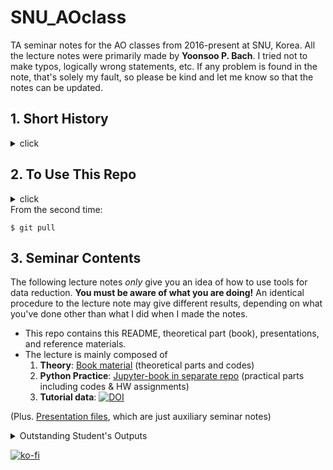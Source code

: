 # SNU_AOclass
TA seminar notes for the AO classes from 2016-present at SNU, Korea. All the lecture notes were primarily made by **Yoonsoo P. Bach**. I tried not to make typos, logically wrong statements, etc. If any problem is found in the note, that's solely my fault, so please be kind and let me know so that the notes can be updated.


## 1. Short History
<details><summary>click</summary>
<p>

| Semester    | Instructor                  | TA                                         |
| ----------- | --------------------------- | ------------------------------------------ |
| - 2023 spr  | professor Masateru Ishiguro | *, Yoonsoo P. Bach (unofficial)            |
| 2020 Spring | professor Masateru Ishiguro | Jooyeon Geem, Yoonsoo P. Bach (unofficial) |
| 2019 Fall   | professor Masateru Ishiguro | Hangbin Jo, Yoonsoo P. Bach (unofficial)   |
| 2019 Spring | professor Masateru Ishiguro | Sunho Jin, Yoonsoo P. Bach (unofficial)    |
| 2018 Fall   | professor Masateru Ishiguro | Sunho Jin, Yoonsoo P. Bach (unofficial)    |
| 2018 Spring | professor Masateru Ishiguro | Sunho Jin, Yoonsoo P. Bach (unofficial)    |
| 2017 Fall   | professor Masateru Ishiguro | Yoonsoo P. Bach (& Da-Eun Kang)            |
| 2017 Spring | professor Masateru Ishiguro | Yoonsoo P. Bach (& Na-Eun Shin)            |
| 2016 Fall   | professor Masateru Ishiguro | Yoonsoo P. Bach                            |

- In 2023: The repo is splitted into `SNU_AOclass` (this repo) and `SNU_AOpython` (see Python Practice in contents below).
- In 2020: The name of the repo changed (Jan). All previous repos (2017, 2018) are **archived** (Jan).
- In 2019: Made this repo.
- In 2018: Made GitHub repo [link](https://github.com/ysBach/AO_2018). Many documents changed from ipynb to md.
- In 2017: Made GitHub repo [AO_2017](https://github.com/ysBach/AO_2017) and [website](https://ysbach.github.io/AO_2017/).
- In 2016: No GitHub, but just MS Word-based lecture notes of PyRAF.
</p>
</details>



## 2. To Use This Repo

<details><summary>click</summary>
<p>
You may have preferences for using this repo. One of the possible suggestions is to clone/fork this repo and pull regularly to keep updated:

```
$ cd <Where you want to download this lecture note>
```

For the first time only:

```
$ git clone https://github.com/ysBach/SNU_AOclass.git
```
</p>
</details>
From the second time:

```
$ git pull
```



## 3. Seminar Contents

The following lecture notes *only* give you an idea of how to use tools for data reduction. **You must be aware of what you are doing!** An identical procedure to the lecture note may give different results, depending on what you've done other than what I did when I made the notes.

* This repo contains this README, theoretical part (book), presentations, and reference materials.
* The lecture is mainly composed of
  1. **Theory**: [Book material](Books/) (theoretical parts and codes)
  2. **Python Practice**: [Jupyter-book in separate repo](https://ysbach.github.io/SNU_AOpython/index.html) (practical parts including codes & HW assignments)
  3. **Tutorial data**: [![DOI](https://zenodo.org/badge/DOI/10.5281/zenodo.8327769.svg)](https://doi.org/10.5281/zenodo.8327769)

(Plus. [Presentation files](ppt), which are just auxiliary seminar notes)




<details><summary>Outstanding Student's Outputs</summary>
<p>

* Jiyong Youn (@hletrd)
  * [spectools](https://github.com/hletrd/spectools): long-slit spectral analysis (class of 2017)
  * [PyPreprocessor](https://github.com/hletrd/PyPreprocessor): preprocessor in CLI (class of 2017)
*

</p>
</details>


[![ko-fi](https://ko-fi.com/img/githubbutton_sm.svg)](https://ko-fi.com/E1E1HAMV5)